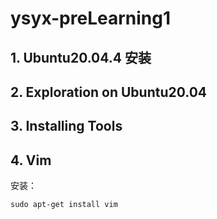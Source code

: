 # ysyx-preLearning1

## 1. Ubuntu20.04.4 安装

## 2. Exploration on Ubuntu20.04

## 3. Installing Tools

## 4. Vim

安装：

```shell
sudo apt-get install vim
```

